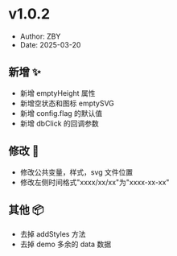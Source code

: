 # v1.0.2

- Author: ZBY
- Date: 2025-03-20

## 新增 ✨

- 新增 emptyHeight 属性
- 新增空状态和图标 emptySVG
- 新增 config.flag 的默认值
- 新增 dbClick 的回调参数

## 修改 📝

- 修改公共变量，样式，svg 文件位置
- 修改左侧时间格式"xxxx/xx/xx"为"xxxx-xx-xx"

## 其他 📦

- 去掉 addStyles 方法
- 去掉 demo 多余的 data 数据
